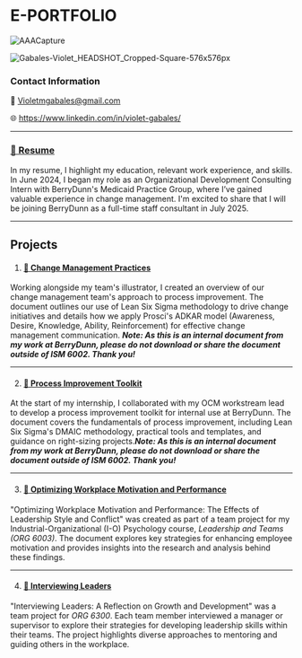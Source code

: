 


# E-PORTFOLIO
![AAACapture](https://github.com/user-attachments/assets/372dbcfc-6a40-4f18-8156-52420e49c0a7)

![Gabales-Violet_HEADSHOT_Cropped-Square-576x576px](https://github.com/user-attachments/assets/99d68a76-e46d-4212-b0fe-e14b6b66da23)


### Contact Information
💌 Violetmgabales@gmail.com

🌐 https://www.linkedin.com/in/violet-gabales/
***
### [📄 Resume](https://github.com/VioletGabales/Portfolio/blob/main/Violet's%20Resume.pdf) 


In my resume, I highlight my education, relevant work experience, and skills. In June 2024, I began my role as an Organizational Development Consulting Intern with BerryDunn's Medicaid Practice Group, where I’ve gained valuable experience in change management. I'm excited to share that I will be joining BerryDunn as a full-time staff consultant in July 2025.
***
## Projects
1. #### [📄 Change Management Practices](https://github.com/VioletGabales/Portfolio/blob/main/DMAIC%20%26%20ADKAR%20Basics%20Handout%20V2.%209.9.24%20(1).pdf)

Working alongside my team's illustrator, I created an overview of our change management team's approach to process improvement. The document outlines our use of Lean Six Sigma methodology to drive change initiatives and details how we apply Prosci's ADKAR model (Awareness, Desire, Knowledge, Ability, Reinforcement) for effective change management communication. ***Note: As this is an internal document from my work at BerryDunn, please do not download or share the document outside of ISM 6002. Thank you!***
***
2. #### [📄 Process Improvement Toolkit](https://github.com/VioletGabales/Portfolio/blob/main/Process%20Improvement%20Toolkit.pdf)

At the start of my internship, I collaborated with my OCM workstream lead to develop a process improvement toolkit for internal use at BerryDunn. The document covers the fundamentals of process improvement, including Lean Six Sigma's DMAIC methodology, practical tools and templates, and guidance on right-sizing projects.***Note: As this is an internal document from my work at BerryDunn, please do not download or share the document outside of ISM 6002. Thank you!***
***
3. #### [📄 Optimizing Workplace Motivation and Performance](https://github.com/VioletGabales/Portfolio/blob/main/Optimizing%20Workplace%20Performance-The%20Effects%20of%20Leadership%20Style%20and%20Conflict.pdf)

"Optimizing Workplace Motivation and Performance: The Effects of Leadership Style and Conflict" was created as part of a team project for my Industrial-Organizational (I-O) Psychology course, *Leadership and Teams (ORG 6003)*. The document explores key strategies for enhancing employee motivation and provides insights into the research and analysis behind these findings. 
***
4. #### [📄 Interviewing Leaders](https://github.com/VioletGabales/Portfolio/blob/main/Interviewing%20Leaders-A%20Reflection%20on%20Growth%20and%20Development.docx)

"Interviewing Leaders: A Reflection on Growth and Development" was a team project for *ORG 6300*. Each team member interviewed a manager or supervisor to explore their strategies for developing leadership skills within their teams. The project highlights diverse approaches to mentoring and guiding others in the workplace.

